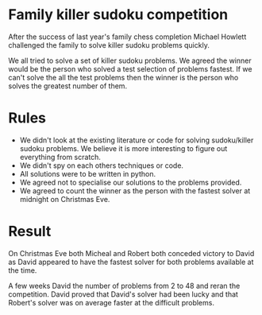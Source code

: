 Family killer sudoku competition
================================

After the success of last year's family chess completion 
Michael Howlett challenged the family to solve killer sudoku 
problems quickly.

We all tried to solve a set of killer sudoku problems. 
We agreed the winner would be the person who solved a test selection of problems 
fastest. If we can't solve the all the test problems then the winner 
is the person who solves the greatest number of them.

Rules
=====
- We didn't look at the existing literature or code for solving sudoku/killer sudoku problems. We believe it is more interesting to figure out everything from scratch.
- We didn't spy on each others techniques or code.
- All solutions were to be written in python.
- We agreed not to specialise our solutions to the problems provided.
- We agreed to count the winner as the person with the fastest solver at midnight on Christmas Eve.


Result
======

On Christmas Eve both Micheal and Robert both conceded victory to David as David appeared to have the fastest solver for both problems available at the time.


A few weeks David the number of problems from 2 to 48 and reran the competition. David
proved that David's solver had been lucky and that Robert's solver was on average faster at the difficult problems.
